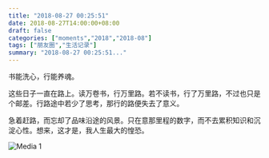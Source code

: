 ```yaml
---
title: "2018-08-27 00:25:51"
date: 2018-08-27T14:00:00+08:00
draft: false
categories: ["moments","2018","2018-08"]
tags: ["朋友圈","生活记录"]
summary: "2018-08-27 00:25:51..."
---
```


书能洗心，行能养魂。

这些日子一直在路上。读万卷书，行万里路。若不读书，行了万里路，不过也只是个邮差。行路途中若少了思考，那行的路便失去了意义。

急着赶路，而忘却了品味沿途的风景。只在意那里程的数字，而不去累积知识和沉淀心性。想来，这才是，我人生最大的惶恐。

![Media 1](/Moments/photos/2018-08-27/201808270025510.jpg)

